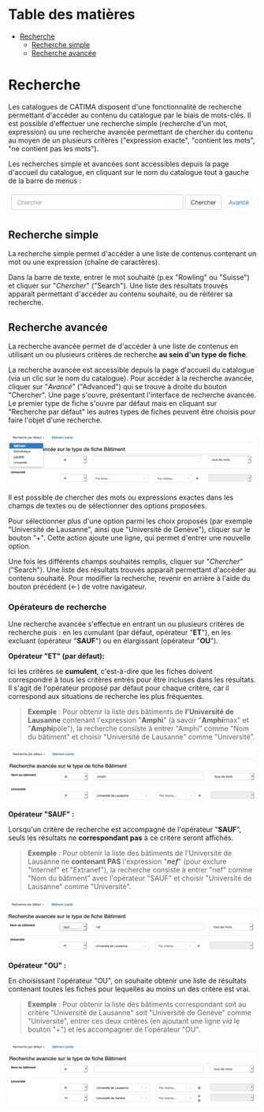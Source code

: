 # Table des matières

<!-- TOC -->

- [Recherche](#recherche)
    - [Recherche simple](#recherche-simple)
    - [Recherche avancée](#recherche-avancée)

<!-- /TOC -->

# Recherche

Les catalogues de CATIMA disposent d'une fonctionnalité de recherche permettant d'accéder au contenu du catalogue par le biais de mots-clés. Il est possible d'effectuer une recherche simple (recherche d'un mot, expression) ou une recherche avancée permettant de chercher du contenu au moyen de un plusieurs critères ("expression exacte", "contient les mots", "ne contient pas les mots").

Les recherches simple et avancées sont accessibles depuis la page d'accueil du catalogue, en cliquant sur le nom du catalogue tout à gauche de la barre de menus :

![](assets/search/search.png)

## Recherche simple

La recherche simple permet d'accéder à une liste de contenus contenant un mot ou une expression (chaîne de caractères). 

Dans la barre de texte, entrer le mot souhaité (p.ex "Rowling" ou "Suisse") et cliquer sur "*Chercher*" ("Search"). Une liste des résultats trouvés apparaît permettant d'accéder au contenu souhaité, ou de réitérer sa recherche.

## Recherche avancée

La recherche avancée permet de d'accéder à une liste de contenus en utilisant un ou plusieurs critères de recherche **au sein d'un type de fiche**. 

La recherche avancée est accessible depuis la page d'accueil du catalogue (via un clic sur le nom du catalogue). Pour accéder à la recherche avancée, cliquer sur "*Avancé*" ("Advanced") qui se trouve à droite du bouton "Chercher". Une page s'ouvre, présentant l'interface de recherche avancée. Le premier type de fiche s'ouvre par défaut mais en cliquant sur "Recherche par défaut" les autres types de fiches peuvent être choisis pour faire l'objet d'une recherche.

![](assets/search/adv_search_1.png)

Il est possible de chercher des mots ou expressions exactes dans les champs de textes ou de sélectionner des options proposées. 

Pour sélectionner plus d'une option parmi les choix proposés (par exemple "Université de Lausanne", ainsi que "Université de Genève"), cliquer sur le bouton "+". Cette action ajoute une ligne, qui permet d'entrer une nouvelle option.

Une fois les différents champs souhaités remplis, cliquer sur "*Chercher*" ("Search"). Une liste des résultats trouvés apparaît permettant d'accéder au contenu souhaité. Pour modifier la recherche, revenir en arrière à l'aide du bouton précédent (<-) de votre navigateur.


### Opérateurs de recherche

Une recherche avancée s'effectue en entrant un ou plusieurs critères de recherche puis : en les cumulant (par défaut, opérateur "**ET**"), en les excluant (opérateur "**SAUF**") ou en élargissant (opérateur "**OU**").

**Opérateur "ET" (par défaut):**

Ici les critères se **cumulent**, c'est-à-dire que les fiches doivent correspondre à tous les critères entrés pour être incluses dans les résultats. Il s'agit de l'opérateur proposé par défaut pour chaque critère, car il correspond aux situations de recherche les plus fréquentes. 

> **Exemple** : Pour obtenir la liste des bâtiments de **l'Université de Lausanne** contenant l'expression "**Amphi**" (à savoir "**Amphi**max" et "**Amphi**pole"), la recherche consiste à entrer "Amphi" comme "Nom du bâtiment" et choisir "Université de Lausanne" comme "Université".

![](assets/search/adv_search_ex_AND.png)

**Opérateur "SAUF" :**

Lorsqu'un critère de recherche est accompagné de l'opérateur "**SAUF**", seuls les résultats ne **correspondant pas** à ce critère seront affichés.

> **Exemple** : Pour obtenir la liste des bâtiments de l'Université de Lausanne ne **contenant PAS** l'expression "***nef***" (pour exclure "Internef" et "Extranef"), la recherche consiste à entrer "nef" comme "Nom du bâtiment" avec l'opérateur "SAUF" et choisir "Université de Lausanne" comme "Université".

![](assets/search/adv_search_ex_NOT.png)

**Opérateur "OU" :**

En choisissant l'opérateur "OU", on souhaite obtenir une liste de résultats contenant toutes les fiches pour lequelles au moins un des critère est vrai. 

> **Exemple** : Pour obtenir la liste des bâtiments correspondant soit au critère "Université de Lausanne" soit "Université de Genève" comme "Université", entrer ces deux critères (en ajoutant une ligne *via* le bouton "+") et les accompagner de l'opérateur "OU".

![](assets/search/adv_search_ex_OR.png)
